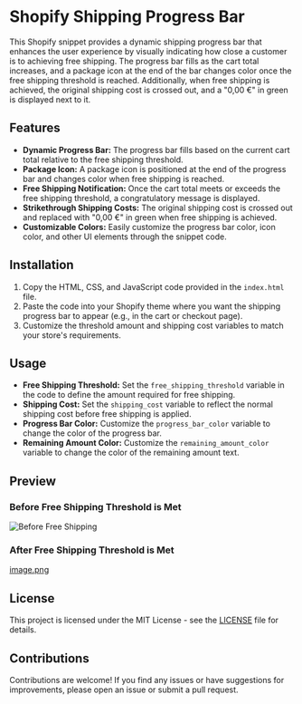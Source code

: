 # Shopify Shipping Progress Bar

This Shopify snippet provides a dynamic shipping progress bar that enhances the user experience by visually indicating how close a customer is to achieving free shipping. The progress bar fills as the cart total increases, and a package icon at the end of the bar changes color once the free shipping threshold is reached. Additionally, when free shipping is achieved, the original shipping cost is crossed out, and a "0,00 €" in green is displayed next to it.

## Features

- **Dynamic Progress Bar:** The progress bar fills based on the current cart total relative to the free shipping threshold.
- **Package Icon:** A package icon is positioned at the end of the progress bar and changes color when free shipping is reached.
- **Free Shipping Notification:** Once the cart total meets or exceeds the free shipping threshold, a congratulatory message is displayed.
- **Strikethrough Shipping Costs:** The original shipping cost is crossed out and replaced with "0,00 €" in green when free shipping is achieved.
- **Customizable Colors:** Easily customize the progress bar color, icon color, and other UI elements through the snippet code.

## Installation

1. Copy the HTML, CSS, and JavaScript code provided in the `index.html` file.
2. Paste the code into your Shopify theme where you want the shipping progress bar to appear (e.g., in the cart or checkout page).
3. Customize the threshold amount and shipping cost variables to match your store's requirements.

## Usage

- **Free Shipping Threshold:** Set the `free_shipping_threshold` variable in the code to define the amount required for free shipping.
- **Shipping Cost:** Set the `shipping_cost` variable to reflect the normal shipping cost before free shipping is applied.
- **Progress Bar Color:** Customize the `progress_bar_color` variable to change the color of the progress bar.
- **Remaining Amount Color:** Customize the `remaining_amount_color` variable to change the color of the remaining amount text.

## Preview

### Before Free Shipping Threshold is Met
![Before Free Shipping](https://postimg.cc/JDp49B2y)

### After Free Shipping Threshold is Met
[image.png](https://postimg.cc/JDp49B2y)


## License

This project is licensed under the MIT License - see the [LICENSE](LICENSE) file for details.

## Contributions

Contributions are welcome! If you find any issues or have suggestions for improvements, please open an issue or submit a pull request.
